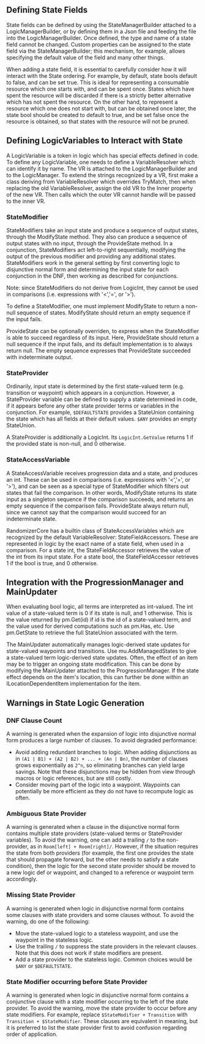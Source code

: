 ## Defining State Fields

State fields can be defined by using the StateManagerBuilder attached to a LogicManagerBuilder, or by defining them in a Json file and feeding the file into the LogicManagerBuilder. Once defined, the type and name of a state field cannot be changed. Custom properties can be assigned to the state field via the StateManagerBuilder; this mechanism, for example, allows specifying the default value of the field and many other things.

When adding a state field, it is essential to carefully consider how it will interact with the State ordering. For example, by default, state bools default to false, and can be set true. This is ideal for representing a consumable resource which one starts with, and can be spent once. States which have spent the resource will be discarded if there is a strictly better alternative which has not spent the resource. On the other hand, to represent a resource which one does not start with, but can be obtained once later, the state bool should be created to default to true, and be set false once the resource is obtained, so that states with the resource will not be pruned.

## Defining LogicVariables to Interact with State

A LogicVariable is a token in logic which has special effects defined in code. To define any LogicVariable, one needs to define a VariableResolver which can identify it by name. The VR is attached to the LogicManagerBuilder and to the LogicManager. To extend the strings recognized by a VR, first make a class deriving from VariableResolver which overrides TryMatch, then when replacing the old VariableResolver, assign the old VR to the Inner property of the new VR. Then calls which the outer VR cannot handle will be passed to the inner VR.

### StateModifier

StateModifiers take an input state and produce a sequence of output states, through the ModifyState method. They also can produce a sequence of output states with no input, through the ProvideState method. In a conjunction, StateModifiers act left-to-right sequentially, modifying the output of the previous modifier and providing any additional states. StateModifiers work in the general setting by first converting logic to disjunctive normal form and determining the input state for each conjunction in the DNF, then working as described for conjunctions.

Note: since StateModifiers do not derive from LogicInt, they cannot be used in comparisons (i.e. expressions with '<','=', or '>').

To define a StateModifier, one must implement ModifyState to return a non-null sequence of states. ModifyState should return an empty sequence if the input fails. 

ProvideState can be optionally overriden, to express when the StateModifier is able to succeed regardless of its input. Here, ProvideState should return a null sequence if the input fails, and its default implementation is to always return null. The empty sequence expresses that ProvideState succeeded with indeterminate output.

### StateProvider

Ordinarily, input state is determined by the first state-valued term (e.g. transition or waypoint) which appears in a conjunction. However, a StateProvider variable can be defined to supply a state determined in code, if it appears before any other state provider terms or variables in the conjunction. For example, `$DEFAULTSTATE` provides a StateUnion containing the state which has all fields at their default values. `$ANY` provides an empty StateUnion.

A StateProvider is additionally a LogicInt. Its `LogicInt.GetValue` returns 1 if the provided state is non-null, and 0 otherwise.

### StateAccessVariable

A StateAccessVariable receives progression data and a state, and produces an int. These can be used in comparisons (i.e. expressions with '<','=', or '>'), and can be seen as a special type of StateModifier which filters out states that fail the comparison. In other words, ModifyState returns its state input as a singleton sequence if the comparison succeeds, and returns an empty sequence if the comparison fails. ProvideState always return null, since we cannot say that the comparison would succeed for an indeterminate state.

RandomizerCore has a builtin class of StateAccessVariables which are recognized by the default VariableResolver: StateFieldAccessors. These are represented in logic by the exact name of a state field, when used in a comparison. For a state int, the StateFieldAccessor retrieves the value of the int from its input state. For a state bool, the StateFieldAccessor retrieves 1 if the bool is true, and 0 otherwise.

## Integration with the ProgressionManager and MainUpdater

When evaluating bool logic, all terms are interpreted as int-valued. The int value of a state-valued term is 0 if its state is null, and 1 otherwise. This is the value returned by pm.Get(id) if id is the id of a state-valued term, and the value used for derived computations such as pm.Has, etc. Use pm.GetState to retrieve the full StateUnion associated with the term.

The MainUpdater automatically manages logic-derived state updates for state-valued waypoints and transitions. Use mu.AddManagedStates to give a state-valued term logic-derived state updates. Often, the effect of an item may be to trigger an ongoing state modification. This can be done by modifying the MainUpdater attached to the ProgressionManager. If the state effect depends on the item's location, this can further be done within an ILocationDependentItem implementation for the item.

## Warnings in State Logic Generation

### DNF Clause Count
A warning is generated when the expansion of logic into disjunctive normal form produces a large number of clauses. To avoid degraded performance:
- Avoid adding redundant branches to logic. When adding disjunctions as in `(A1 | B1) + (A2 | B2) + ... + (An | Bn)`, the number of clauses grows exponentially as `2^n`, so eliminating branches can yield large savings. Note that these disjunctions may be hidden from view through macros or logic references, but are still costly.
- Consider moving part of the logic into a waypoint. Waypoints can potentially be more efficient as they do not have to recompute logic as often.

### Ambiguous State Provider
A warning is generated when a clause in the disjunctive normal form contains multiple state providers (state-valued terms or StateProvider variables). To avoid the warning, one can add a trailing `/` to the non-provider, as in `Room[left] + Room[right]/`. However, if the situation requires the state from both providers (for example, the first one provides the state that should propagate forward, but the other needs to satisfy a state condition), then the logic for the second state provider should be moved to a new logic def or waypoint, and changed to a reference or waypoint term accordingly.

### Missing State Provider
A warning is generated when logic in disjunctive normal form contains some clauses with state providers and some clauses without. To avoid the warning, do one of the following:
- Move the state-valued logic to a stateless waypoint, and use the waypoint in the stateless logic.
- Use the trailing `/` to suppress the state providers in the relevant clauses. Note that this does not work if state modifiers are present.
- Add a state provider to the stateless logic. Common choices would be `$ANY` or `$DEFAULTSTATE`.

### State Modifier occurring before State Provider
A warning is generated when logic in disjunctive normal form contains a conjunctive clause with a state modifier occurring to the left of the state provider. To avoid the warning, move the state provider to occur before any state modifiers. For example, replace `$StateModifier + Transition` with `Transition + $StateModifier`. These clauses are equivalent in meaning, but it is preferred to list the state provider first to avoid confusion regarding order of application.